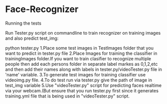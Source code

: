# Face-Recognizer

Running the tests

Run Tester.py script on commandline to train recognizer on training images and also predict test_img:

python tester.py
1.Place some test images in TestImages folder that you want to predict in tester.py file
2.Place Images for training the classifier in trainingImages folder.If you want to train clasifier to recognize multiple people then add each persons folder in separate label markes as 0,1,2,etc and then add their names along with labels in tester.py/videoTester.py file in 'name' variable.
3.To generate test images for training classifier use videoimg.py file.
4.To do test run via tester.py give the path of image in test_img variable
5.Use "videoTester.py" script for predicting faces realtime via your webcam.(But ensure that you run tester.py first since it generates training.yml file that is being used in "videoTester.py" script.

